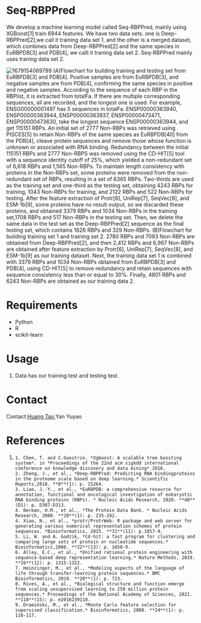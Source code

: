# Seq-RBPPred
We develop a machine learning model called Seq-RBPPred, mainly using XGBoost[1] train 6944 features. We have two data sets. one is Deep-RBPPred[2],we call it training data set 1, and the other is a merged dataset, which combines data from Deep-RBPPred[2] and the same species in EuRBPDB[3] and PDB[4], we calll it traning data set 2. Seq-RBPPred mainly uses traning data set 2.

![1679154069799](C:\Users\DELL\AppData\Roaming\Typora\typora-user-images\1679154069799.png)
(A)Flowchart for building training and testing set from EuRBPDB[3] and PDB[4]. Positive samples are from EuRBPDB[3], and negative samples are from PDB[4], confirming the same species in positive and negative samples. According to the sequence of each RBP in the RBPlist, it is extracted from totalFa. If there are multiple corresponding sequences, all are recorded, and the longest one is used. For example, ENSG00000001497 has 5 sequences in totalFa: ENSP00000363940, ENSP00000363944, ENSP00000363937, ENSP00000473471, ENSP00000473630, take the longest sequence ENSP00000363944, and get 115151 RBPs. An initial set of 2777 Non-RBPs was retrieved using PISCES[5] to retain Non-RBPs of the same species as EuRBPDB[40] from the PDB[4], cleave protein sequences and remove those whose function is unknown or associated with RNA binding. Redundancy between the initial 115151 RBPs and 2777 Non-RBPS was removed using the CD-HIT[5] tool with a sequence identity cutoff of 25%, which yielded a non-redundant set of 6,618 RBPs and 1,565 Non-RBPs. To maintain length consistency with proteins in the Non-RBPs set, some proteins were removed from the non-redundant set of RBPs, resulting in a set of 6365 RBPs. Two-thirds are used as the training set and one-third as the testing set, obtaining 4243 RBPs for training, 1043 Non-RBPs for training, and 2122 RBPs and 522 Non-RBPs for testing. After the feature extraction of Protr[6], UniRep[7], SeqVec[8], and ESM-1b[9], some proteins have no result output, so we discarded these proteins, and obtained 3379 RBPs and 1034 Non-RBPs in the training set,1708 RBPs and 517 Non-RBPs in the testing set. Then, we delete the same data in the test set as the Deep-RBPPred[2]
sequence as the final testing set, which contains 1626 RBPs and 329 Non-RBPs. (B)Flowchart for building training set 1 and training set 2. 2780 RBPs and 7093 Non-RBPs are obtained from Deep-RBPPred[2], and then 2,412 RBPs and 6,967 Non-RBPs are obtained after feature extraction by Protr[6], UniRep[7], SeqVec[8], and ESM-1b[9] as our training dataset. Next, the training data set 1 is combined with 3379 RBPs and 1034 Non-RBPs obtained from EuRBPDB[3] and PDB[4], using CD-HIT[5] to remove redundancy and retain sequences with sequence consistency less than or equal to 30%. Finally, 4801 RBPs and 6243 Non-RBPs are obtained as our training data 2.


# Requirements

- Python
- R
- scikit-learn

# Usage

1. Data has our training test and testing test.

# Contact

Contact:[Huang Tao](http://www.sinh.cas.cn/rcdw/qnyjy/202203/t20220310_6387862.html ),Yan Yuyao

# References

1. ```
   1. Chen, T. and C.Guestrin. *Xgboost: A scalable tree boosting system*. in *Proceedings of the 22nd acm sigkdd international conference on knowledge discovery and data mining*.2016.
   2. Zheng, J., et al., *Deep-RBPPred: Predicting RNA bindingproteins in the proteome scale based on deep learning.* Scientific Reports,2018. **8**(1): p. 15264.
   3. Liao, J.-Y., et al., *EuRBPDB: a comprehensive resource for annotation, functional and oncological investigation of eukaryotic RNA binding proteins (RBPs). * Nucleic Acids Research, 2020. **48**(D1): p. D307-D313.
   4. Berman, H.M., et al., *The Protein Data Bank. * Nucleic Acids Research, 2000. **28**(1): p. 235-242.
   4. Xiao, N., et al., *protr/ProtrWeb: R package and web server for generating various numerical representation schemes of protein sequences. *Bioinformatics, 2015. **31**(11): p.1857-9.
   5. Li, W. and A. Godzik, *Cd-hit: a fast program for clustering and comparing large sets of protein or nucleotide sequences.* Bioinformatics,2006. **22**(13): p. 1658-9.
   6. Alley, E.C., et al., *Unified rational protein engineering with sequence-based deep representation learning.* Nature Methods, 2019. **16**(12): p. 1315-1322.
   7. Heinzinger, M., et al., *Modeling aspects of the language of life through transfer-learning protein sequences.* BMC Bioinformatics, 2019. **20**(1): p. 723.
   8. Rives, A., et al., *Biological structure and function emerge from scaling unsupervised learning to 250 million protein sequences.* Proceedings of the National Academy of Sciences, 2021. **118**(15): p. e2016239118.
   9. Dramiński, M., et al., *Monte Carlo feature selection for supervised classification.* Bioinformatics, 2008. **24**(1): p. 110-117.
   
   
   ```




